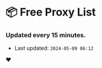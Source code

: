 # :package: Free Proxy List
### Updated every 15 minutes.

- Last updated: `2024-05-09 06:12`

:heart:

